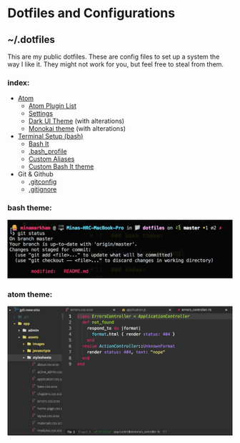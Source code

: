 # Dotfiles and Configurations

## ~/.dotfiles

This are my public dotfiles. These are config files to set up a system the way I like it. They might not work for you, but feel free to steal from them.

### index:

- [Atom](/Atom)
  - [Atom Plugin List](/Atom/atom-plugins.md)
  - [Settings](/Atom/config.cson)
  - [Dark UI Theme](https://atom.io/themes/dark-flat-ui) (with alterations)
  - [Monokai theme](https://atom.io/themes/monokai) (with alterations)
- [Terminal Setup (bash)](/Bash)
  - [Bash It](https://github.com/Bash-it/bash-it)
  - [.bash_profile](/Bash/.bash_profile)
  - [Custom Aliases](/Bash/custom.aliases.bash)
  - [Custom Bash It theme](/Bash/cupcake.theme.bash)
- Git & Github
  - [.gitconfig](/Git/.gitconfig)
  - [.gitignore](/Git/.gitignore)

### bash theme:

![Mmmm Cupcake!](Screenshots/cupcake-theme.png)

### atom theme:

![Mmmm Cupcake!](Screenshots/atom-theme.png)
